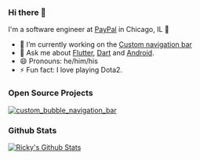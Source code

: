 ### Hi there 👋

I'm a software engineer at [PayPal](https://www.paypal.com/us/home) in Chicago, IL 🌆

- 🔭 I’m currently working on the [Custom navigation bar](https://github.com/rickywen911/custom_bubble_navigation_bar)
- 💬 Ask me about [Flutter](https://flutter.dev), [Dart](https://dart.dev) and [Android](https://www.android.com/).
- 😄 Pronouns: he/him/his
- ⚡ Fun fact: I love playing Dota2.

### Open Source Projects

[![custom_bubble_navigation_bar](https://github-readme-stats.vercel.app/api/pin/?username=rickywen911&repo=custom_bubble_navigation_bar)](https://github.com/rickywen911/custom_bubble_navigation_bar)


### Github Stats

[![Ricky's Github Stats](https://github-readme-stats.vercel.app/api?username=rickywen911&count_private=true&theme=default&show_icons=true)]()
